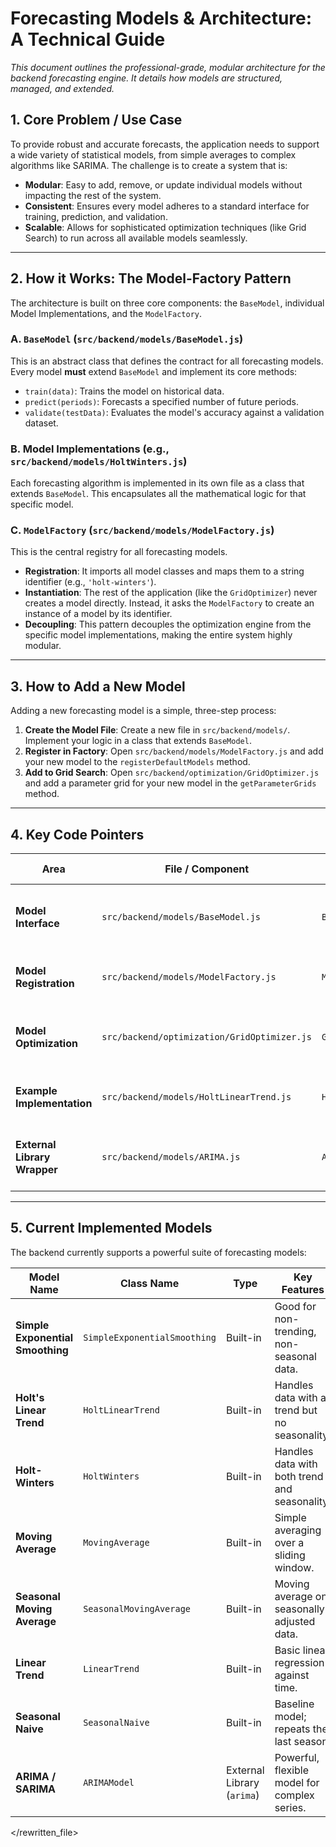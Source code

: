 # Forecasting Models & Architecture: A Technical Guide

*This document outlines the professional-grade, modular architecture for the backend forecasting engine. It details how models are structured, managed, and extended.*

## 1. Core Problem / Use Case

To provide robust and accurate forecasts, the application needs to support a wide variety of statistical models, from simple averages to complex algorithms like SARIMA. The challenge is to create a system that is:
- **Modular**: Easy to add, remove, or update individual models without impacting the rest of the system.
- **Consistent**: Ensures every model adheres to a standard interface for training, prediction, and validation.
- **Scalable**: Allows for sophisticated optimization techniques (like Grid Search) to run across all available models seamlessly.

---

## 2. How it Works: The Model-Factory Pattern

The architecture is built on three core components: the `BaseModel`, individual Model Implementations, and the `ModelFactory`.

### A. `BaseModel` (`src/backend/models/BaseModel.js`)
This is an abstract class that defines the contract for all forecasting models. Every model **must** extend `BaseModel` and implement its core methods:
- `train(data)`: Trains the model on historical data.
- `predict(periods)`: Forecasts a specified number of future periods.
- `validate(testData)`: Evaluates the model's accuracy against a validation dataset.

### B. Model Implementations (e.g., `src/backend/models/HoltWinters.js`)
Each forecasting algorithm is implemented in its own file as a class that extends `BaseModel`. This encapsulates all the mathematical logic for that specific model.

### C. `ModelFactory` (`src/backend/models/ModelFactory.js`)
This is the central registry for all forecasting models.
- **Registration**: It imports all model classes and maps them to a string identifier (e.g., `'holt-winters'`).
- **Instantiation**: The rest of the application (like the `GridOptimizer`) never creates a model directly. Instead, it asks the `ModelFactory` to create an instance of a model by its identifier.
- **Decoupling**: This pattern decouples the optimization engine from the specific model implementations, making the entire system highly modular.

---

## 3. How to Add a New Model

Adding a new forecasting model is a simple, three-step process:

1.  **Create the Model File**: Create a new file in `src/backend/models/`. Implement your logic in a class that extends `BaseModel`.
2.  **Register in Factory**: Open `src/backend/models/ModelFactory.js` and add your new model to the `registerDefaultModels` method.
3.  **Add to Grid Search**: Open `src/backend/optimization/GridOptimizer.js` and add a parameter grid for your new model in the `getParameterGrids` method.

---

## 4. Key Code Pointers

| Area                        | File / Component                               | Key Function / Class | Purpose                                                                 |
| --------------------------- | ---------------------------------------------- | -------------------- | ----------------------------------------------------------------------- |
| **Model Interface**         | `src/backend/models/BaseModel.js`              | `BaseModel`          | The abstract class that defines the standard model interface.           |
| **Model Registration**      | `src/backend/models/ModelFactory.js`           | `ModelFactory`       | Manages and creates all available model instances.                      |
| **Model Optimization**      | `src/backend/optimization/GridOptimizer.js`    | `GridOptimizer`      | Uses the ModelFactory to test different models and parameters.          |
| **Example Implementation**  | `src/backend/models/HoltLinearTrend.js`        | `HoltLinearTrend`    | A clear example of a model class implementation.                        |
| **External Library Wrapper**| `src/backend/models/ARIMA.js`                  | `ARIMAModel`         | Shows how to wrap an external library (`arima`) to fit the architecture.|

---

## 5. Current Implemented Models

The backend currently supports a powerful suite of forecasting models:

| Model Name                      | Class Name                | Type                       | Key Features                                    |
| ------------------------------- | ------------------------- | -------------------------- | ----------------------------------------------- |
| **Simple Exponential Smoothing**| `SimpleExponentialSmoothing`| Built-in                   | Good for non-trending, non-seasonal data.       |
| **Holt's Linear Trend**         | `HoltLinearTrend`         | Built-in                   | Handles data with a trend but no seasonality.   |
| **Holt-Winters**                | `HoltWinters`             | Built-in                   | Handles data with both trend and seasonality.   |
| **Moving Average**              | `MovingAverage`           | Built-in                   | Simple averaging over a sliding window.         |
| **Seasonal Moving Average**     | `SeasonalMovingAverage`   | Built-in                   | Moving average on seasonally-adjusted data.     |
| **Linear Trend**                | `LinearTrend`             | Built-in                   | Basic linear regression against time.           |
| **Seasonal Naive**              | `SeasonalNaive`           | Built-in                   | Baseline model; repeats the last season.        |
| **ARIMA / SARIMA**              | `ARIMAModel`              | External Library (`arima`) | Powerful, flexible model for complex series.    |

</rewritten_file> 